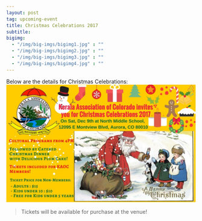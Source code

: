 ```yaml
---
layout: post
tag: upcoming-event
title: Christmas Celebrations 2017
subtitle:
bigimg:
  - "/img/big-imgs/bigimg1.jpg" : ""
  - "/img/big-imgs/bigimg2.jpg" : ""
  - "/img/big-imgs/bigimg3.jpg" : ""
  - "/img/big-imgs/bigimg4.jpg" : ""
---
```

Below are the details for Christmas Celebrations: 
![Christmas 2017 Flyer](/img/KAoC-Christmas2017-flyer.jpg)

>Tickets will be available for purchase at the venue!
